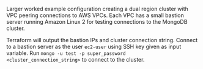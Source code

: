 Larger worked example configuration creating a dual region cluster with VPC peering connections to AWS VPCs. Each VPC has a small bastion server running Amazon Linux 2 for testing connections to the MongoDB cluster.

Terraform will output the bastion IPs and cluster connection string. Connect to a bastion server as the user `ec2-user` using SSH key given as input variable. Run `mongo -u test -p super_password <cluster_connection_string>` to connect to the cluster.
